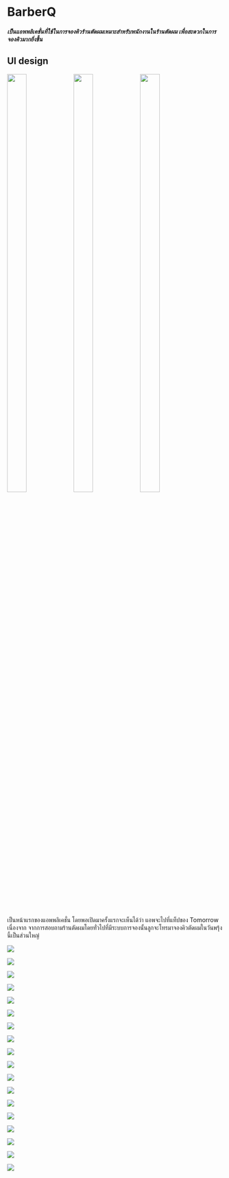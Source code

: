# BarberQ
##### เป็นแอพพลิเคชั่นที่ใช้ในการจองคิวร้านตัดผมเหมาะสำหรับพนักงานในร้านตัดผม เพื่อสะดวกในการจองคิวมากยิ่งขึ้น
## UI design

<img src="/images/1.png" width="30%" height="50%"> <img src="/images/2.png" width="30%" height="50%"> <img src="/images/3.png" width="30%" height="50%">      
<p>เป็นหน้าแรกของแอพพลิเคชั่น โดยพอเปิดมาครั้งแรกจะเห็นได้ว่า แอพจะไปที่แท็ปของ Tomorrow เนื่องจาก จากการสอบถามร้านตัดผมโดยทั่วไปที่มีระบบการจองนั้นลูกจะโทรมาจองคิวตัดผมในวันพรุ้งนี้เป็นส่วนใหญ่</p>

![](/images/4.png)

![](/images/5.png)

![](/images/6.png)

![](/images/7.png)

![](/images/8.png)

![](/images/9.png)

![](/images/10.png)

![](/images/11.png)

![](/images/12.png)

![](/images/13.png)

![](/images/14.png)

![](/images/15.png)

![](/images/16.png)

![](/images/17.png)

![](/images/18.png)

![](/images/19.png)

![](/images/20.png)

![](/images/21.png)
